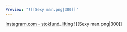 ```yaml
---
Preview: "![[Sexy man.png|300]]"
---
```

[Instagram.com - stoklund_lifting](https://scontent-cph2-1.cdninstagram.com/v/t51.2885-19/426182584_1546647799430872_3944558447471808141_n.jpg?stp=dst-jpg_s100x100&_nc_cat=109&ccb=1-7&_nc_sid=3fd06f&_nc_ohc=xeppx-qJmJ0Q7kNvgFmgcJ9&_nc_ht=scontent-cph2-1.cdninstagram.com&oh=00_AYCc-31ZgtScTUAGNff-NQ_9MM6ZuwF3KedUU2JeiLQ8RA&oe=66662617)
![[Sexy man.png|300]]